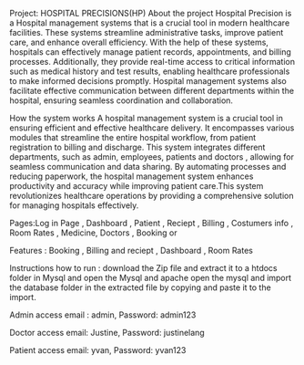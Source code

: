 Project: HOSPITAL PRECISIONS(HP)
About the project Hospital Precision is a Hospital management systems that is a crucial tool in modern healthcare facilities. These systems streamline administrative tasks, improve patient care, and enhance overall efficiency. With the help of these systems, hospitals can effectively manage patient records, appointments, and billing processes. Additionally, they provide real-time access to critical information such as medical history and test results, enabling healthcare professionals to make informed decisions promptly. Hospital management systems also facilitate effective communication between different departments within the hospital, ensuring seamless coordination and collaboration.

How the system works A hospital management system is a crucial tool in ensuring efficient and effective healthcare delivery. It encompasses various modules that streamline the entire hospital workflow, from patient registration to billing and discharge. This system integrates different departments, such as admin, employees,  patients and doctors , allowing for seamless communication and data sharing. By automating processes and reducing paperwork, the hospital management system enhances productivity and accuracy while improving patient care.This system revolutionizes healthcare operations by providing a comprehensive solution for managing hospitals effectively.

Pages:Log in Page , Dashboard , Patient , Reciept , Billing , Costumers info , Room Rates , Medicine, Doctors , Booking or 

Features : Booking , Billing and reciept , Dashboard , Room Rates

Instructions how to run : download the Zip file and extract it to a htdocs folder in Mysql and open the Mysql and apache open the mysql and import the database folder in the extracted file by copying and paste it to the import.


Admin access email : admin, Password: admin123

Doctor access email: Justine, Password: justinelang

Patient access email: yvan, Password: yvan123
